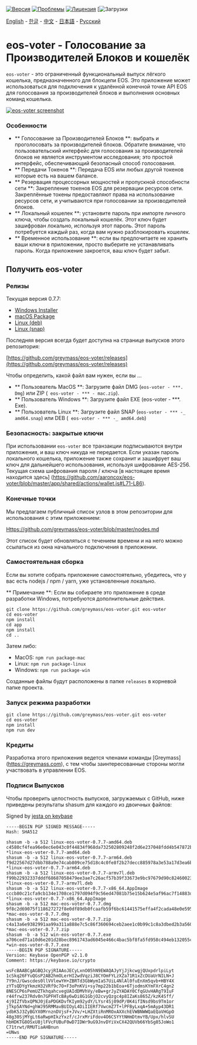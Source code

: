 [![Версия](https://img.shields.io/github/release/greymass/eos-voter/all.svg)](https://github.com/greymass/eos-voter/releases)
[![Проблемы](https://img.shields.io/github/issues/greymass/eos-voter.svg)](https://github.com/greymass/eos-voter/issues)
[![Лицензия](https://img.shields.io/badge/license-MIT-blue.svg)](https://raw.githubusercontent.com/greymass/eos-voter/master/LICENSE)
[![Загрузки](https://img.shields.io/github/downloads/greymass/eos-voter/total.svg)

[English](https://github.com/greymatss/eos-voter/blob/master/README.md) - [한글](https://github.com/greymass/eos-voter/blob/master/README.kr.md) - [中文](https://github.com/greymass/eos-voter/blob/master/README.zh.md) - [日本語](https://github.com/greymass/eos-voter/blob/master/README.ja.md) - [Русский](https://github.com/greymass/eos-voter/blob/master/README.ru.md)

# eos-voter - Голосование за Производителей Блоков и кошелёк

`eos-voter` - это ограниченный функциональный выпуск лёгкого кошелька, предназначенного для блокцепи EOS. Это приложение может использоваться для подключения к удалённой конечной точке API EOS для голосования за производителей блоков и выполнения основных команд кошелька.


[![eos-voter screenshot](https://raw.githubusercontent.com/greymass/eos-voter/master/eos-voter.png)](https://raw.githubusercontent.com/greymass/eos-voter/master/eos-voter.png)

### Особенности

- ** Голосование за Производителей Блоков **: выбрать и проголосовать за производителей блоков. Обратите внимание, что пользовательский интерфейс для голосования за производителей блоков не является инструментом исследования; это простой интерфейс, обеспечивающий безопасный способ голосования.
- ** Передачи Токенов **: Передача EOS или любых другой токенов которые есть на вашем балансе.
- ** Резервация процессорных мощностей и пропускной способности сети **: Закрепление токенов EOS для резервации ресурсов сети. Закреплённые токены предоставляют права на использование ресурсов сети, и учитываются при голосовании за производителей блоков.
- ** Локальный кошелек **: установите пароль при импорте личного ключа, чтобы создать локальный кошелёк. Этот ключ будет зашифрован локально, используя этот пароль. Этот пароль потребуется каждый раз, когда вам нужно разблокировать кошелек.
- ** Временное использование **: если вы предпочитаете не хранить ваши ключи в приложении, просто выберите не устанавливать пароль. Когда приложение закроется, ваш ключ будет забыт.

## Получить eos-voter

### Релизы

Текущая версия 0.7.7:

- [Windows Installer](https://github.com/greymass/eos-voter/releases/download/v0.7.7/win-eos-voter-0.7.7.exe)
- [macOS Package](https://github.com/greymass/eos-voter/releases/download/v0.7.7/mac-eos-voter-0.7.7.dmg)
- [Linux (deb)](https://github.com/greymass/eos-voter/releases/download/v0.7.7/linux-eos-voter-0.7.7-amd64.deb)
- [Linux (snap)](https://github.com/greymass/eos-voter/releases/download/v0.7.7/linux-eos-voter-0.7.7-amd64.snap)

Последняя версия всегда будет доступна на странице выпусков этого репозитория:

[https://github.com/greymass/eos-voter/releases](https://github.com/greymass/eos-voter/releases)

Чтобы определить, какой файл вам нужен, если вы ...

- ** Пользователь MacOS **: Загрузите файл DMG (`eos-voter - ***. Dmg`) или ZIP (` eos-voter - *** - mac.zip`).
- ** Пользователь Windows **: Загрузите файл EXE (eos-voter - ***. Exe).
- ** Пользователь Linux **: Загрузите файл SNAP (`eos-voter - *** -_ amd64.snap`) или DEB (` eos-voter - *** -_ amd64.deb`)

### Безопасность: закрытые ключи

При использовании `eos-voter` все транзакции подписываются внутри приложения, и ваш ключ никуда не передается. Если указан пароль локального кошелька, приложение также сохранит и зашифрует ваш ключ для дальнейшего использования, используя шифрование AES-256. Текущая схема шифрования пароля / ключа [в настоящее время находится здесь] (https://github.com/aaroncox/eos-voter/blob/master/app/shared/actions/wallet.js#L71-L86).

### Конечные точки

Мы предлагаем публичный список узлов в этом репозитории для использования с этим приложением:

[Https://github.com/greymass/eos-voter/blob/master/nodes.md](https://github.com/greymass/eos-voter/blob/master/nodes.md)

Этот список будет обновляться с течением времени и на него можно ссылаться из окна начального подключения в приложении.

### Самостоятельная сборка

Если вы хотите собрать приложение самостоятельно, убедитесь, что у вас есть nodejs / npm / yarn, уже установленные локально.

** Примечание **: Если вы собираете это приложение в среде разработки Windows, потребуются дополнительные действия.

```
git clone https://github.com/greymass/eos-voter.git eos-voter
cd eos-voter
npm install
cd app
npm install
cd ..
```

Затем либо:

- MacOS: `npm run package-mac`
- Linux: `npm run package-linux`
- Windows: `npm run package-win`

Созданные файлы будут расположены в папке `releases` в корневой папке проекта.

### Запуск режима разработки

```
git clone https://github.com/greymass/eos-voter.git eos-voter
cd eos-voter
npm install
npm run dev
```

### Кредиты

Разработка этого приложения ведется членами команды [Greymass] (https://greymass.com), с тем чтобы заинтересованные стороны могли участвовать в управлении EOS.

### Подписи Выпусков

Чтобы проверить целостность выпусков, загружаемых с GitHub, ниже приведены результаты shasum для каждого из двоичных файлов:

Signed by [jesta on keybase](https://keybase.io/jesta)

```
-----BEGIN PGP SIGNED MESSAGE-----
Hash: SHA512

shasum -b -a 512 linux-eos-voter-0.7.7-amd64.deb
c4580cf4fea96e0ec6e043c0f44834f968da732502809248f2d6e237048fdd4b547872bc3a34e816a054156c8b8a06125ec298f1d7f5f253649f510ccd12b6ad *linux-eos-voter-0.7.7-amd64.deb
shasum -b -a 512 linux-eos-voter-0.7.7-arm64.deb
f9d22567d27dbb788a9e74cab809ce75d18c4c0fe8f2b27decc885978a3e53a17d3ea6b7b097781581a6897e691a3d1606c8e659f1130d0ac822f527c30f74f8 *linux-eos-voter-0.7.7-arm64.deb
shasum -b -a 512 linux-eos-voter-0.7.7-armv7l.deb
f99b22932337dddf68687058479ee3ae7c26acf57b39f33673e9bc97679d90c82460023a8a472032950c384486cb317a9da1a956fd3eb621863b1ae83a577704 *linux-eos-voter-0.7.7-armv7l.deb
shasum -b -a 512 linux-eos-voter-0.7.7-x86_64.AppImage
cccb80c21cfa9cb134e1708ce1797d094f9c56ed47081b75e15b624e5af96ac7f14883da04c26cf817c2bd7d28a41d4e6c306fdb07abd0ca8dd1d072bc44c815 *linux-eos-voter-0.7.7-x86_64.AppImage
shasum -b -a 512 mac-eos-voter-0.7.7.dmg
9f8c2d69075f118627272f8e0df89db0fcaafb59f6bc61441575effa4f2cada48e0e595b6e8d22a3ba1e2c55a7a6985462517b2eee8c4e242207936e1413a02f *mac-eos-voter-0.7.7.dmg
shasum -b -a 512 mac-eos-voter-0.7.7.zip
c4a13a6e9382991aa99a311a888e7c5c86f360694ceb2aee1c0b99c1c8a3dbed2b3a5602ce4ef8a1b8b540129fa9b52c5b7b331ad33525eb7d66678491c8baf6 *mac-eos-voter-0.7.7.zip
shasum -b -a 512 win-eos-voter-0.7.7.exe
a706ced71a10d6e201d28bec8961743ad6045e466c4bac5bf8fa5fd958c494eb132055c6205154f44df157696a80e13dd628e2c40df6356cce064c17eac9b0b9 *win-eos-voter-0.7.7.exe
-----BEGIN PGP SIGNATURE-----
Version: Keybase OpenPGP v2.1.0
Comment: https://keybase.io/crypto

wsFcBAABCgAGBQJcyjRIAAoJECyLxnO05hN9EWAQAJyYjJjkcwgjQUxpdrlpiLyt
1cSkq26FYuQGsP2AB2hmOLerHI2wdVqziJ8CYOmFYLzXZa71R1xZcDUaUrNILN+J
7Y9nJ/Gwscdes0llVVlewYH+ZBRTd3GbWymIaS7UiL4NlAl0fuEnXm5qvb+HBY4X
zYTsQDYgYkmzH32VRf9c7O+F3oPnKVi+sy7mp22b1bEoa+6TjodmsKYmFXrC4gn2
8NESCP6sPemUZTkhqahcvegUAIdDMVhVy/eBw+grJyZYADAY0CfqGUvHARgT9IuF
r44frw237Rdv0n7GPFHTcBAy6wDi8G1GbjO2cvyQzgc4p8IZaKs865Z/kzK4Sff/
4j9IZfVbxQPNJ0jEaPDGKDvfKIym92ydY/LYsr4Sj09dP/0K4ifINsd9bs9Tm1or
jTkp5AYNd+ghWJ95RMMavBUIOyL4DiIIERf7VwcmZ7T+lPFByLxqA+5mAyp43DR1
ydbK5J3ZyBGYX0MrnznDVjsF+JVv/+LHZXtiRnMROxAXXchEVWBNWWQaEQaVHGpO
48g30SjMYgLt6aRwpHIkzYxzf/cJrxMriFdov4O6CSYYtNHmDtmvYB/Upx/hlvSU
hbHDKTG8OSxU8jlFVcFUBuF0wD7IDWr9uG9JnvDYiVxCX42QUVb66YbSg85JoWo1
C71trwt/RMUTiaAHBnun
=UNws
-----END PGP SIGNATURE-----
```
